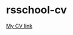 # rsschool-cv
[My CV link](https://github.com/InsecurePirozhochek/rsschool-cv/blob/gh-pages/cv.md#kirill-perelygin-)
